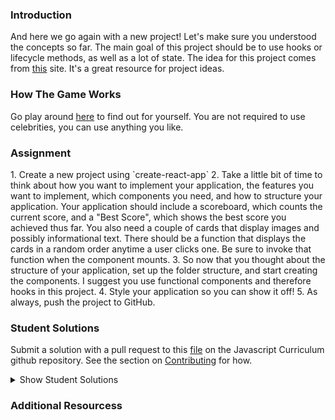 ### Introduction

And here we go again with a new project! Let's make sure you understood the concepts so far. The main goal of this project should be to use hooks or lifecycle methods, as well as a lot of state. The idea for this project comes from [this](https://www.golangprograms.com/react-js-projects-for-beginners.html) site. It's a great resource for project ideas.

### How The Game Works

Go play around [here](http://demo7.downloader.tech/) to find out for yourself. You are not required to use celebrities, you can use anything you like.

### Assignment

<div class="lesson-content__panel" markdown="1">
1. Create a new project using `create-react-app`
2. Take a little bit of time to think about how you want to implement your application, the features you want to implement, which components you need, and how to structure your application. Your application should include a scoreboard, which counts the current score, and a "Best Score", which shows the best score you achieved thus far. You also need a couple of cards that display images and possibly informational text. There should be a function that displays the cards in a random order anytime a user clicks one. Be sure to invoke that function when the component mounts.
3. So now that you thought about the structure of your application, set up the folder structure, and start creating the components. I suggest you use functional components and therefore hooks in this project.
4. Style your application so you can show it off!
5. As always, push the project to GitHub.
</div>

### Student Solutions
<!--- * The link below must be changed to the appropriate address * -->
Submit a solution with a pull request to this [file](https://github.com/TheOdinProject/curriculum/blob/master/javascript/frameworks/frameworks-project.md) on the Javascript Curriculum github repository. See the section on [Contributing](http://github.com/TheOdinProject/curriculum/blob/master/contributing.md) for how.

<details markdown="block">
  <summary> Show Student Solutions </summary>

- Add your solution below this line!

</details>

### Additional Resourcess

